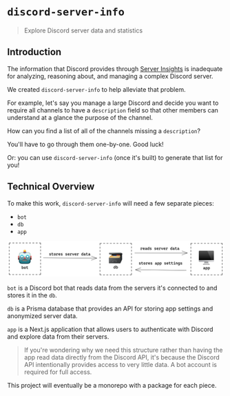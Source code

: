 # `discord-server-info`

> Explore Discord server data and statistics

## Introduction

The information that Discord provides through
[Server Insights](https://support.discord.com/hc/en-us/articles/360032807371-Server-Insights-FAQ)
is inadequate for analyzing, reasoning about, and managing a complex Discord
server.

We created `discord-server-info` to help alleviate that problem.

For example, let's say you manage a large Discord and decide you want to require
all channels to have a `description` field so that other members can understand
at a glance the purpose of the channel.

How can you find a list of all of the channels missing a `description`?

You'll have to go through them one-by-one. Good luck!

Or: you can use `discord-server-info` (once it's built) to generate that list
for you!

## Technical Overview

To make this work, `discord-server-info` will need a few separate pieces:

- `bot`
- `db`
- `app`

![A diagram showing the bot, db, and app pieces and how the relate](./assets/pieces.png)

`bot` is a Discord bot that reads data from the servers it's connected to and
stores it in the `db`.

`db` is a Prisma database that provides an API for storing app settings and
anonymized server data.

`app` is a Next.js application that allows users to authenticate with Discord
and explore data from their servers.

> If you're wondering why we need this structure rather than having the app read
> data directly from the Discord API, it's because the Discord API intentionally
> provides access to very little data. A bot account is required for full
> access.

This project will eventually be a monorepo with a package for each piece.
